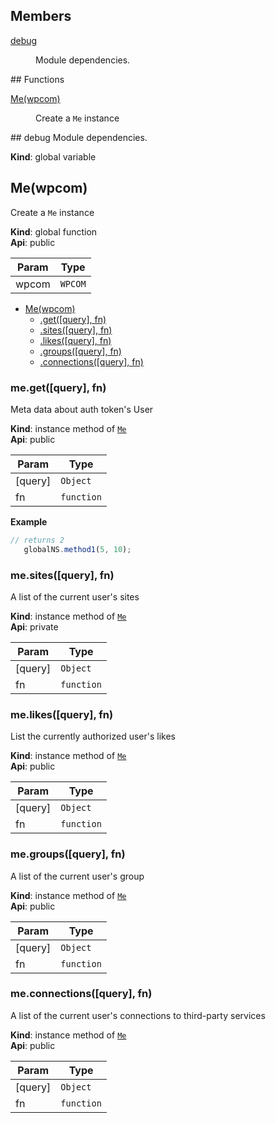 ## Members
<dl>
<dt><a href="#debug">debug</a></dt>
<dd><p>Module dependencies.</p>
</dd>
</dl>
## Functions
<dl>
<dt><a href="#Me">Me(wpcom)</a></dt>
<dd><p>Create a <code>Me</code> instance</p>
</dd>
</dl>
<a name="debug"></a>
## debug
Module dependencies.

**Kind**: global variable  
<a name="Me"></a>
## Me(wpcom)
Create a `Me` instance

**Kind**: global function  
**Api**: public  

| Param | Type |
| --- | --- |
| wpcom | <code>WPCOM</code> | 


* [Me(wpcom)](#Me)
  * [.get([query], fn)](#Me#get)
  * [.sites([query], fn)](#Me#sites)
  * [.likes([query], fn)](#Me#likes)
  * [.groups([query], fn)](#Me#groups)
  * [.connections([query], fn)](#Me#connections)

<a name="Me#get"></a>
### me.get([query], fn)
Meta data about auth token's User

**Kind**: instance method of <code>[Me](#Me)</code>  
**Api**: public  

| Param | Type |
| --- | --- |
| [query] | <code>Object</code> | 
| fn | <code>function</code> | 

**Example**  
```js
// returns 2
   globalNS.method1(5, 10);
```
<a name="Me#sites"></a>
### me.sites([query], fn)
A list of the current user's sites

**Kind**: instance method of <code>[Me](#Me)</code>  
**Api**: private  

| Param | Type |
| --- | --- |
| [query] | <code>Object</code> | 
| fn | <code>function</code> | 

<a name="Me#likes"></a>
### me.likes([query], fn)
List the currently authorized user's likes

**Kind**: instance method of <code>[Me](#Me)</code>  
**Api**: public  

| Param | Type |
| --- | --- |
| [query] | <code>Object</code> | 
| fn | <code>function</code> | 

<a name="Me#groups"></a>
### me.groups([query], fn)
A list of the current user's group

**Kind**: instance method of <code>[Me](#Me)</code>  
**Api**: public  

| Param | Type |
| --- | --- |
| [query] | <code>Object</code> | 
| fn | <code>function</code> | 

<a name="Me#connections"></a>
### me.connections([query], fn)
A list of the current user's connections to third-party services

**Kind**: instance method of <code>[Me](#Me)</code>  
**Api**: public  

| Param | Type |
| --- | --- |
| [query] | <code>Object</code> | 
| fn | <code>function</code> | 

